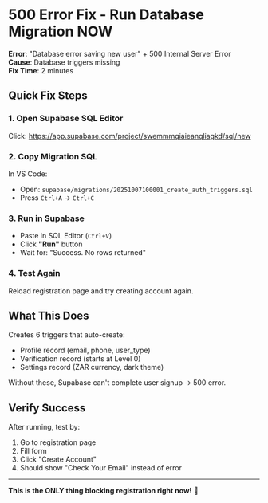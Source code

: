 # 500 Error Fix - Run Database Migration NOW

**Error**: "Database error saving new user" + 500 Internal Server Error  
**Cause**: Database triggers missing  
**Fix Time**: 2 minutes

## Quick Fix Steps

### 1. Open Supabase SQL Editor
Click: https://app.supabase.com/project/swemmmqiaieanqliagkd/sql/new

### 2. Copy Migration SQL
In VS Code:
- Open: `supabase/migrations/20251007100001_create_auth_triggers.sql`
- Press `Ctrl+A` → `Ctrl+C`

### 3. Run in Supabase
- Paste in SQL Editor (`Ctrl+V`)
- Click **"Run"** button
- Wait for: "Success. No rows returned"

### 4. Test Again
Reload registration page and try creating account again.

## What This Does
Creates 6 triggers that auto-create:
- Profile record (email, phone, user_type)
- Verification record (starts at Level 0)
- Settings record (ZAR currency, dark theme)

Without these, Supabase can't complete user signup → 500 error.

## Verify Success
After running, test by:
1. Go to registration page
2. Fill form
3. Click "Create Account"
4. Should show "Check Your Email" instead of error

---

**This is the ONLY thing blocking registration right now!** 🎯
